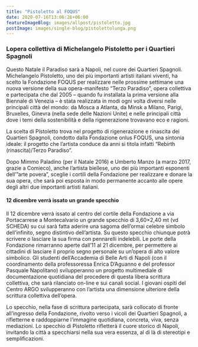 ```yaml
---
title: "Pistoletto al FOQUS"
date: 2020-07-16T13:06:26+06:00
featureImageBlog: images/allpost/pistoletto.jpg
postImage: images/single-blog/pistolettolunga.png
---
```


### Lopera collettiva di Michelangelo Pistoletto per i Quartieri Spagnoli

Questo Natale il Paradiso sarà a Napoli, nel cuore dei Quartieri Spagnoli. Michelangelo Pistoletto, uno dei più importanti artisti italiani viventi, ha scelto la Fondazione FOQUS per realizzare nelle prossime settimane una nuova versione della sua opera-manifesto “Terzo Paradiso”, opera collettiva e partecipata che dal 2005 – quando fu installata la prima versione alla Biennale di Venezia – è stata realizzata in modi ogni volta diversi nelle principali città del mondo: da Mosca a Atlanta, da Minsk a Milano, Parigi, Bruxelles, Ginevra (nella sede delle Nazioni Unite) e nelle principali città dove i temi della sostenibilità e della rigenerazione  trovavano eco e ragioni.

La scelta di Pistoletto trova nel progetto di rigenerazione e rinascita dei Quartieri Spagnoli, condotto dalla Fondazione onlus FOQUS, una sintonia ideale: il progetto che l’artista conduce da anni si titola infatti “Rebirth (rinascita)/Terzo Paradiso”.

Dopo Mimmo Paladino (per il Natale 2016) e Umberto Manzo (a marzo 2017, grazie a Comieco), anche l’artista biellese, uno dei più importanti esponenti dell’”arte povera”, sceglie i cortili della Fondazione per realizzare e donare la sua opera, che sarà poi esposta in modo permanente accanto alle opere degli altri due importanti artisti italiani.

#### 12 dicembre verrà issato un grande specchio

Il 12 dicembre verrà issato al centro del cortile della Fondazione a via Portacarrese a Montecalvario un grande specchio di 3,60×2,40 mt (vd SCHEDA) su cui sarà fatta aderire una sagoma dell’ormai celebre simbolo dell’infinito, segno distintivo dell’artista. Su questo specchio chiunque potrà scrivere o lasciare la sua firma con pennarelli indelebili. Le porte della Fondazione rimarranno aperte dall’11 al 21 dicembre, per permettere ai cittadini di lasciare il proprio segno personale su un’opera di alto valore simbolico. Gli studenti dell’Accademia di Belle Arti di Napoli (con il coordinamento della professoressa Enrica D’Aguanno e del professor Pasquale Napolitano) svilupperanno un progetto multimediale di documentazione quotidiana del procedere di questa libera scrittura collettiva, che sarà rilanciato on-line e sui canali social. I giovani ospiti del Centro ARGO svilupperanno con l’artista una dimensione ulteriore della scrittura collettiva dell’opera.

Lo specchio, nella fase di scrittura partecipata, sarà collocato di fronte all’ingresso della Fondazione, rivolto verso i vicoli dei Quartieri Spagnoli, a rifletterne e raddoppiarne l’immagine quotidiana, concreta, viva, senza mediazioni. Lo specchio di Pistoletto rifletterà il cuore storico di Napoli, invitando la città a specchiarsi nella sua vera essenza, al di là di stereotipi e semplificazioni.